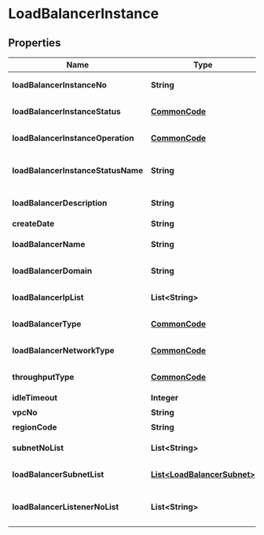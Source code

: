 
# LoadBalancerInstance

## Properties
Name | Type | Description | Notes
------------ | ------------- | ------------- | -------------
**loadBalancerInstanceNo** | **String** | 로드밸런서인스턴스번호 |  [optional]
**loadBalancerInstanceStatus** | [**CommonCode**](CommonCode.md) | 로드밸런서인스턴스상태 |  [optional]
**loadBalancerInstanceOperation** | [**CommonCode**](CommonCode.md) | 로드밸런서인스턴스OP |  [optional]
**loadBalancerInstanceStatusName** | **String** | 로드밸런서인스턴스상태이름 |  [optional]
**loadBalancerDescription** | **String** | 로드밸런서설명 |  [optional]
**createDate** | **String** | 생성일시 |  [optional]
**loadBalancerName** | **String** | 로드밸런서이름 |  [optional]
**loadBalancerDomain** | **String** | 로드밸런서도메인 |  [optional]
**loadBalancerIpList** | **List&lt;String&gt;** | 로드밸런서IP리스트 |  [optional]
**loadBalancerType** | [**CommonCode**](CommonCode.md) | 로드밸런서유형 |  [optional]
**loadBalancerNetworkType** | [**CommonCode**](CommonCode.md) | 로드밸런서네트워크유형 |  [optional]
**throughputType** | [**CommonCode**](CommonCode.md) | 부하처리성능유형 |  [optional]
**idleTimeout** | **Integer** | 연결타임아웃 |  [optional]
**vpcNo** | **String** | VPC번호 |  [optional]
**regionCode** | **String** | REGION코드 |  [optional]
**subnetNoList** | **List&lt;String&gt;** | 서브넷번호리스트 |  [optional]
**loadBalancerSubnetList** | [**List&lt;LoadBalancerSubnet&gt;**](LoadBalancerSubnet.md) | 로드밸런서서브넷리스트 |  [optional]
**loadBalancerListenerNoList** | **List&lt;String&gt;** | 로드밸런서리스너번호리스트 |  [optional]



